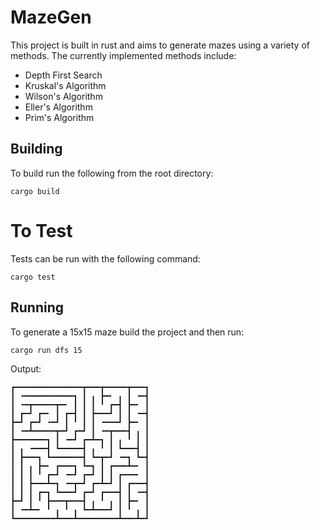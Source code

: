 # MazeGen

This project is built in rust and aims to generate mazes using a variety of methods. The currently implemented methods include:

 - Depth First Search
 - Kruskal's Algorithm
 - Wilson's Algorithm
 - Eller's Algorithm
 - Prim's Algorithm

## Building

To build run the following from the root directory:

```
cargo build
```

# To Test

Tests can be run with the following command:

```
cargo test
```

## Running

To generate a 15x15 maze build the project and then run:

```
cargo run dfs 15
```

Output:

```
┏━━━━━━━━━━━━━━━┳━━━┳━━━━━┳━━━┓
┃ ╺━━━━━━━━━━━┓ ┃ ╻ ┣━╸ ╻ ┃ ╺━┫
┃ ╺━┳━━━━━┳━╸ ┃ ┃ ┃ ╹ ┏━┫ ┣━╸ ┃
┃ ┏━┛ ┏━╸ ┃ ┏━┫ ┃ ┣━━━┛ ┃ ┃ ╺━┫
┣━┛ ┏━┛ ╺━┛ ┃ ╹ ┃ ┃ ╺━━━┛ ┣━╸ ┃
┃ ╺━┻━━━━━┳━┛ ┏━┛ ┃ ╺━┳━━━┫ ╻ ┃
┣━━━━━━━┓ ┃ ╺━┛ ┏━┻━┓ ┃ ╻ ╹ ┃ ┃
┃ ╻ ╺━━━┫ ┗━━━━━┫ ╻ ╹ ┃ ┗━━━┫ ┃
┃ ┣━━━┓ ┗━━━━━━━┫ ┗━┳━┛ ╺━┓ ┗━┫
┃ ┃ ╻ ┣━╸ ┏━━━┓ ┗━┓ ┃ ┏━━━┻━╸ ┃
┃ ┃ ┃ ╹ ┏━┛ ╺━┛ ┏━┛ ┃ ┃ ┏━━━╸ ┃
┃ ┃ ┣━━━┻━┓ ╺━┳━┛ ┏━┻━┛ ┃ ┏━━━┫
┃ ┃ ┃ ┏━┓ ┗━━━┛ ┏━┛ ┏━━━┫ ┃ ╺━┫
┣━┛ ┃ ╹ ┣━━━┳━━━┫ ╻ ╹ ╻ ┃ ┣━╸ ┃
┃ ╺━┻━╸ ╹ ╻ ╹ ╻ ┗━┻━━━┛ ┃ ╹ ╻ ┃
┗━━━━━━━━━┻━━━┻━━━━━━━━━┻━━━┻━┛
```

